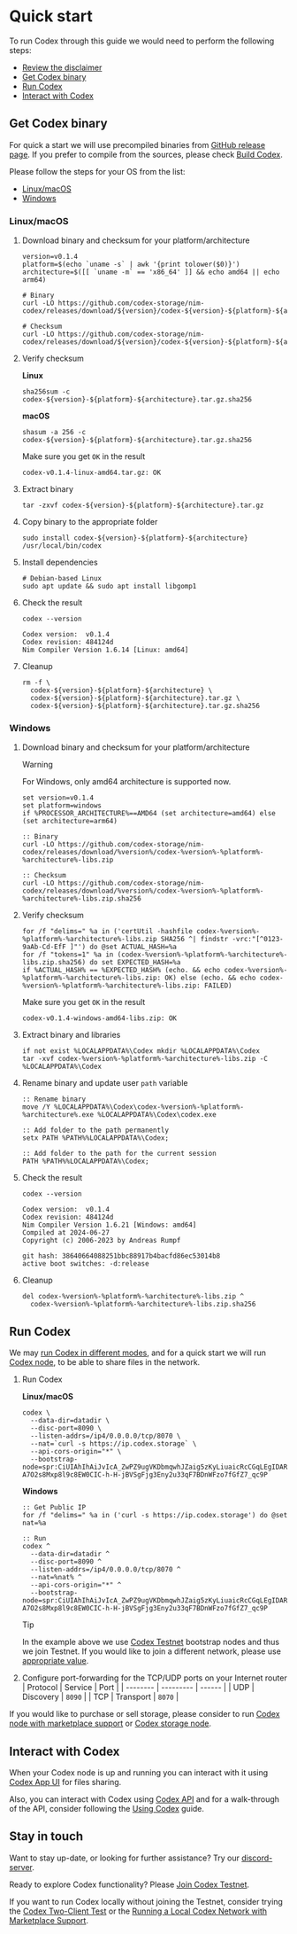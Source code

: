 # Quick start

To run Codex through this guide we would need to perform the following steps:
- [Review the disclaimer](/codex/disclaimer)
- [Get Codex binary](#get-codex-binary)
- [Run Codex](#run-codex)
- [Interact with Codex](#interact-with-codex)

## Get Codex binary

For quick a start we will use precompiled binaries from [GitHub release page](https://github.com/codex-storage/nim-codex/releases). If you prefer to compile from the sources, please check [Build Codex](/learn/build).

Please follow the steps for your OS from the list:
- [Linux/macOS](#linux-macos)
- [Windows](#windows)

### Linux/macOS

1. Download binary and checksum for your platform/architecture
   ```shell
   version=v0.1.4
   platform=$(echo `uname -s` | awk '{print tolower($0)}')
   architecture=$([[ `uname -m` == 'x86_64' ]] && echo amd64 || echo arm64)

   # Binary
   curl -LO https://github.com/codex-storage/nim-codex/releases/download/${version}/codex-${version}-${platform}-${architecture}.tar.gz

   # Checksum
   curl -LO https://github.com/codex-storage/nim-codex/releases/download/${version}/codex-${version}-${platform}-${architecture}.tar.gz.sha256
   ```

2. Verify checksum

   **Linux**
   ```shell
   sha256sum -c codex-${version}-${platform}-${architecture}.tar.gz.sha256
   ```

   **macOS**
   ```shell
   shasum -a 256 -c codex-${version}-${platform}-${architecture}.tar.gz.sha256
   ```

   Make sure you get `OK` in the result
   ```
   codex-v0.1.4-linux-amd64.tar.gz: OK
   ```

3. Extract binary
   ```shell
   tar -zxvf codex-${version}-${platform}-${architecture}.tar.gz
   ```

4. Copy binary to the appropriate folder
   ```shell
   sudo install codex-${version}-${platform}-${architecture} /usr/local/bin/codex
   ```

5. Install dependencies
   ```shell
   # Debian-based Linux
   sudo apt update && sudo apt install libgomp1
   ```

6. Check the result
   ```shell
   codex --version
   ```
   ```shell
   Codex version:  v0.1.4
   Codex revision: 484124d
   Nim Compiler Version 1.6.14 [Linux: amd64]
   ```

7. Cleanup
   ```shell
   rm -f \
     codex-${version}-${platform}-${architecture} \
     codex-${version}-${platform}-${architecture}.tar.gz \
     codex-${version}-${platform}-${architecture}.tar.gz.sha256
   ```

### Windows

1. Download binary and checksum for your platform/architecture
   > [!WARNING]
   > For Windows, only amd64 architecture is supported now.
   ```batch
   set version=v0.1.4
   set platform=windows
   if %PROCESSOR_ARCHITECTURE%==AMD64 (set architecture=amd64) else (set architecture=arm64)

   :: Binary
   curl -LO https://github.com/codex-storage/nim-codex/releases/download/%version%/codex-%version%-%platform%-%architecture%-libs.zip

   :: Checksum
   curl -LO https://github.com/codex-storage/nim-codex/releases/download/%version%/codex-%version%-%platform%-%architecture%-libs.zip.sha256
   ```

2. Verify checksum
   ```batch
   for /f "delims=" %a in ('certUtil -hashfile codex-%version%-%platform%-%architecture%-libs.zip SHA256 ^| findstr -vrc:"[^0123-9aAb-Cd-EfF ]"') do @set ACTUAL_HASH=%a
   for /f "tokens=1" %a in (codex-%version%-%platform%-%architecture%-libs.zip.sha256) do set EXPECTED_HASH=%a
   if %ACTUAL_HASH% == %EXPECTED_HASH% (echo. && echo codex-%version%-%platform%-%architecture%-libs.zip: OK) else (echo. && echo codex-%version%-%platform%-%architecture%-libs.zip: FAILED)
    ```

   Make sure you get `OK` in the result
   ```
   codex-v0.1.4-windows-amd64-libs.zip: OK
   ```

3. Extract binary and libraries
   ```batch
   if not exist %LOCALAPPDATA%\Codex mkdir %LOCALAPPDATA%\Codex
   tar -xvf codex-%version%-%platform%-%architecture%-libs.zip -C %LOCALAPPDATA%\Codex

4. Rename binary and update user `path` variable
   ```batch
   :: Rename binary
   move /Y %LOCALAPPDATA%\Codex\codex-%version%-%platform%-%architecture%.exe %LOCALAPPDATA%\Codex\codex.exe

   :: Add folder to the path permanently
   setx PATH %PATH%%LOCALAPPDATA%\Codex;

   :: Add folder to the path for the current session
   PATH %PATH%%LOCALAPPDATA%\Codex;
   ```

4. Check the result
   ```shell
   codex --version
   ```
   ```shell
   Codex version:  v0.1.4
   Codex revision: 484124d
   Nim Compiler Version 1.6.21 [Windows: amd64]
   Compiled at 2024-06-27
   Copyright (c) 2006-2023 by Andreas Rumpf

   git hash: 38640664088251bbc88917b4bacfd86ec53014b8
   active boot switches: -d:release
   ```

5. Cleanup
   ```batch
   del codex-%version%-%platform%-%architecture%-libs.zip ^
     codex-%version%-%platform%-%architecture%-libs.zip.sha256
   ```

## Run Codex

We may [run Codex in different modes](/learn/run#run), and for a quick start we will run [Codex node](/learn/run#codex-node), to be able to share files in the network.

1. Run Codex

   **Linux/macOS**
   ```shell
   codex \
     --data-dir=datadir \
     --disc-port=8090 \
     --listen-addrs=/ip4/0.0.0.0/tcp/8070 \
     --nat=`curl -s https://ip.codex.storage` \
     --api-cors-origin="*" \
     --bootstrap-node=spr:CiUIAhIhAiJvIcA_ZwPZ9ugVKDbmqwhJZaig5zKyLiuaicRcCGqLEgIDARo8CicAJQgCEiECIm8hwD9nA9n26BUoNuarCEllqKDnMrIuK5qJxFwIaosQ3d6esAYaCwoJBJ_f8zKRAnU6KkYwRAIgM0MvWNJL296kJ9gWvfatfmVvT-A7O2s8Mxp8l9c8EW0CIC-h-H-jBVSgFjg3Eny2u33qF7BDnWFzo7fGfZ7_qc9P
   ```

   **Windows**
   ```batch
   :: Get Public IP
   for /f "delims=" %a in ('curl -s https://ip.codex.storage') do @set nat=%a

   :: Run
   codex ^
     --data-dir=datadir ^
     --disc-port=8090 ^
     --listen-addrs=/ip4/0.0.0.0/tcp/8070 ^
     --nat=%nat% ^
     --api-cors-origin="*" ^
     --bootstrap-node=spr:CiUIAhIhAiJvIcA_ZwPZ9ugVKDbmqwhJZaig5zKyLiuaicRcCGqLEgIDARo8CicAJQgCEiECIm8hwD9nA9n26BUoNuarCEllqKDnMrIuK5qJxFwIaosQ3d6esAYaCwoJBJ_f8zKRAnU6KkYwRAIgM0MvWNJL296kJ9gWvfatfmVvT-A7O2s8Mxp8l9c8EW0CIC-h-H-jBVSgFjg3Eny2u33qF7BDnWFzo7fGfZ7_qc9P
   ```

   > [!TIP]
   > In the example above we use [Codex Testnet](/networks/testnet#bootstrap-nodes) bootstrap nodes and thus we join Testnet. If you would like to join a different network, please use [appropriate value](/networks/networks).

2. Configure port-forwarding for the TCP/UDP ports on your Internet router
   | Protocol | Service   | Port   |
   | -------- | --------- | ------ |
   | UDP      | Discovery | `8090` |
   | TCP      | Transport | `8070` |

If you would like to purchase or sell storage, please consider to run [Codex node with marketplace support](/learn/run#codex-node-with-marketplace-support) or [Codex storage node](/learn/run#codex-storage-node).

## Interact with Codex

When your Codex node is up and running you can interact with it using [Codex App UI](https://app.codex.storage) for files sharing.

Also, you can interact with Codex using [Codex API](/developers/api) and for a walk-through of the API, consider following the [Using Codex](/learn/using) guide.

## Stay in touch

Want to stay up-date, or looking for further assistance? Try our [discord-server](https://discord.gg/codex-storage).

Ready to explore Codex functionality? Please [Join Codex Testnet](/networks/testnet).

If you want to run Codex locally without joining the Testnet, consider trying the [Codex Two-Client Test](/learn/local-two-client-test) or the [Running a Local Codex Network with Marketplace Support](/learn/local-marketplace).
